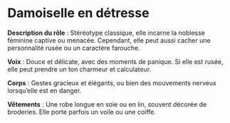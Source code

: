 # Damoiselle en détresse

**Description du rôle** : Stéréotype classique, elle incarne la noblesse féminine captive ou menacée. Cependant, elle peut aussi cacher une personnalité rusée ou un caractère farouche.

**Voix** : Douce et délicate, avec des moments de panique. Si elle est rusée, elle peut prendre un ton charmeur et calculateur.

**Corps** : Gestes gracieux et élégants, ou bien des mouvements nerveux lorsqu’elle est en danger.

**Vêtements** : Une robe longue en soie ou en lin, souvent décorée de broderies. Elle porte parfois un voile ou une coiffe.
